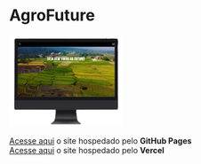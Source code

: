 <h1>AgroFuture </h1>
<div class="responsividade">
    <img src="img/.github/desktop.png" width="40%">
</div>


<a href="">Acesse aqui<a> o site hospedado pelo <strong>GitHub Pages</strong>
<br>
<a href="agro-future-2024.vercel.app/">Acesse aqui<a> o site hospedado pelo <strong>Vercel</strong>
